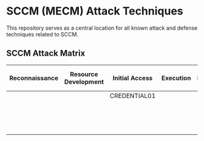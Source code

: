 # SCCM (MECM) Attack Techniques
This repository serves as a central location for all known attack and defense techniques related to SCCM.

## SCCM Attack Matrix

| Reconnaissance | Resource Development | Initial Access | Execution | Persistence | Privilege Escalation | Defense Evasion | Credential Access | Discovery | Lateral Movement | Collection | Command and Control | Exfiltration | Impact |
|----------------|----------------------|----------------|-----------|-------------|-----------------------|-----------------|-------------------|-----------|------------------|------------|---------------------|--------------|--------|
| | | CREDENTIAL01 | | | [CREDENTIAL03](./attack-techniques/CREDENTIAL03/credential03-description.md) | | CREDENTIAL1 | | | | | |
| | | | | | [CREDENTIAL04](./attack-techniques/CREDENTIAL04/credential04-description.md)| |[CREDENTIAL03](./attack-techniques/CREDENTIAL03/credential03-description.md) | | | | | |
| | | | | | | | [CREDENTIAL04](./attack-techniques/CREDENTIAL04/credential04-description.md)| | | | | |
| | | | | | | | | | | | | |
| | | | | | | | | | | | | |
| | | | | | | | | | | | | |
| | | | | | | | | | | | | |
| | | | | | | | | | | | | |
| | | | | | | | | | | | | |
